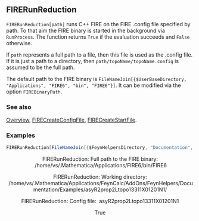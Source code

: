 ## FIRERunReduction

`FIRERunReduction[path]` runs C++ FIRE on the FIRE .config file specified by path.  To that aim the FIRE binary is started in the background via `RunProcess`. The function returns `True` if the evaluation succeeds and `False` otherwise.

If `path` represents a full path to a file, then this file is used as the .config file. If it is just a path to a directory, then `path/topoName/topoName.config` is assumed to be the full path.

The default path to the FIRE binary is `FileNameJoin[{$UserBaseDirectory, "Applications", "FIRE6", "bin", "FIRE6"}]`. It can be modified via the option `FIREBinaryPath`.

### See also

[Overview](Extra/FeynHelpers.md), [FIRECreateConfigFile](FIRECreateConfigFile.md), [FIRECreateStartFile](FIRECreateStartFile.md).

### Examples

```mathematica
FIRERunReduction[FileNameJoin[{$FeynHelpersDirectory, "Documentation", "Examples", "asyR2prop2Ltopo13311X01201N1"}], FCVerbose -> 3]
```

$$\text{FIRERunReduction: Full path to the FIRE binary: }\;\text{/home/vs/.Mathematica/Applications/FIRE6/bin/FIRE6}$$

$$\text{FIRERunReduction: Working directory: }\;\text{/home/vs/.Mathematica/Applications/FeynCalc/AddOns/FeynHelpers/Documentation/Examples/asyR2prop2Ltopo13311X01201N1/}$$

$$\text{FIRERunReduction: Config file: }\;\text{asyR2prop2Ltopo13311X01201N1}$$

$$\text{True}$$